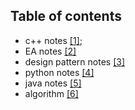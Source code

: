 ## Table of contents
* c++ notes [[1]](https://github.com/zhaojinzhou/notes/blob/master/C%2B%2B%20note.md);
* EA notes [[2]]()
* design pattern notes [[3]]()
* python notes [[4]]()
* java notes [[5]]()
* algorithm [[6]]()
